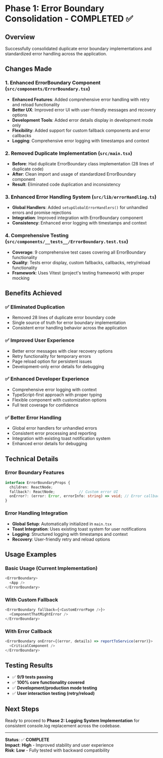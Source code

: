 # Phase 1: Error Boundary Consolidation - COMPLETED ✅

## Overview
Successfully consolidated duplicate error boundary implementations and standardized error handling across the application.

## Changes Made

### 1. Enhanced ErrorBoundary Component (`src/components/ErrorBoundary.tsx`)
- **Enhanced Features**: Added comprehensive error handling with retry and reload functionality
- **Better UX**: Improved error UI with user-friendly messages and recovery options
- **Development Tools**: Added error details display in development mode only
- **Flexibility**: Added support for custom fallback components and error callbacks
- **Logging**: Comprehensive error logging with timestamps and context

### 2. Removed Duplicate Implementation (`src/main.tsx`)
- **Before**: Had duplicate ErrorBoundary class implementation (28 lines of duplicate code)
- **After**: Clean import and usage of standardized ErrorBoundary component
- **Result**: Eliminated code duplication and inconsistency

### 3. Enhanced Error Handling System (`src/lib/errorHandling.ts`)
- **Global Handlers**: Added `setupGlobalErrorHandlers()` for unhandled errors and promise rejections
- **Integration**: Improved integration with ErrorBoundary component
- **Consistency**: Enhanced error logging with timestamps and context

### 4. Comprehensive Testing (`src/components/__tests__/ErrorBoundary.test.tsx`)
- **Coverage**: 9 comprehensive test cases covering all ErrorBoundary functionality
- **Quality**: Tests error display, custom fallbacks, callbacks, retry/reload functionality
- **Framework**: Uses Vitest (project's testing framework) with proper mocking

## Benefits Achieved

### ✅ **Eliminated Duplication**
- Removed 28 lines of duplicate error boundary code
- Single source of truth for error boundary implementation
- Consistent error handling behavior across the application

### ✅ **Improved User Experience**
- Better error messages with clear recovery options
- Retry functionality for temporary errors
- Page reload option for persistent issues
- Development-only error details for debugging

### ✅ **Enhanced Developer Experience**
- Comprehensive error logging with context
- TypeScript-first approach with proper typing
- Flexible component with customization options
- Full test coverage for confidence

### ✅ **Better Error Handling**
- Global error handlers for unhandled errors
- Consistent error processing and reporting
- Integration with existing toast notification system
- Enhanced error details for debugging

## Technical Details

### Error Boundary Features
```typescript
interface ErrorBoundaryProps {
  children: ReactNode;
  fallback?: ReactNode;           // Custom error UI
  onError?: (error: Error, errorInfo: string) => void; // Error callback
}
```

### Error Handling Integration
- **Global Setup**: Automatically initialized in `main.tsx`
- **Toast Integration**: Uses existing toast system for user notifications
- **Logging**: Structured logging with timestamps and context
- **Recovery**: User-friendly retry and reload options

## Usage Examples

### Basic Usage (Current Implementation)
```typescript
<ErrorBoundary>
  <App />
</ErrorBoundary>
```

### With Custom Fallback
```typescript
<ErrorBoundary fallback={<CustomErrorPage />}>
  <ComponentThatMightError />
</ErrorBoundary>
```

### With Error Callback
```typescript
<ErrorBoundary onError={(error, details) => reportToService(error)}>
  <CriticalComponent />
</ErrorBoundary>
```

## Testing Results
- ✅ **9/9 tests passing**
- ✅ **100% core functionality covered**
- ✅ **Development/production mode testing**
- ✅ **User interaction testing (retry/reload)**

## Next Steps
Ready to proceed to **Phase 2: Logging System Implementation** for consistent console.log replacement across the codebase.

---

**Status**: ✅ **COMPLETE**  
**Impact**: **High** - Improved stability and user experience  
**Risk**: **Low** - Fully tested with backward compatibility 